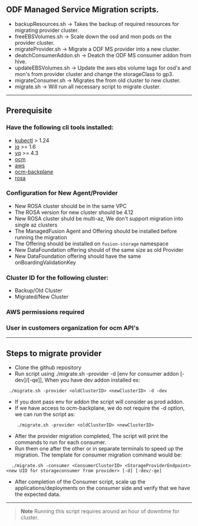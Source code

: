 ## ODF Managed Service Migration scripts.
- backupResources.sh -> Takes the backup of required resources for migrating provider cluster.
- freeEBSVolumes.sh -> Scale down the osd and mon pods on the provider cluster.
- migrateProvider.sh -> Migrate a ODF MS provider into a new cluster.
- deatchConsumerAddon.sh -> Deatch the ODF MS consumer addon from hive.
- updateEBSVolumes.sh -> Update the aws ebs volume tags for osd's and mon's from provider cluster and change the storageClass to gp3.
- migrateConsumer.sh -> Migrates the from old cluster to new cluster.
- migrate.sh -> Will run all necessary script to migrate cluster.

---
## Prerequisite
### Have the following cli tools installed:
- [kubectl](https://kubernetes.io/docs/tasks/tools/) > 1.24
- [jq](https://www.cyberithub.com/how-to-install-jq-json-processor-on-rhel-centos-7-8/) >= 1.6
- [yq](https://www.cyberithub.com/how-to-install-yq-command-line-tool-on-linux-in-5-easy-steps/) >= 4.3
- [ocm](https://console.redhat.com/openshift/downloads)
- [aws](https://docs.aws.amazon.com/cli/latest/userguide/getting-started-install.html)
- [ocm-backplane](https://gitlab.cee.redhat.com/service/backplane-cli)
- [rosa](https://console.redhat.com/openshift/downloads)

### Configuration for New Agent/Provider
- New ROSA cluster should be in the same VPC
- The ROSA version for new cluster should be 4.12
- New ROSA cluster shuld be multi-az, We don't support migration into single az clusters
- The ManagedFusion Agent and Offering should be installed before running the migration
- The Offering should be installed on `fusion-storage` namespace
- New DataFoundation offering should of the same size as old Provider
- New DataFoundation offering should have the same onBoardingValidationKey

### Cluster ID for the following cluster:
- Backup/Old Cluster
- Migrated/New Cluster

### AWS permissions required

### User in customers organization for ocm API's

---
## Steps to migrate provider
- Clone the github repository
- Run script using ./migrate.sh -provider <oldClusterID> <newClusterID> -d [env for consumer addon [-dev]/[-qe]], When you have dev addon installed ex: 
```
 ./migrate.sh -provider <oldClusterID> <newClusterID> -d -dev
```
- If you dont pass env for addon the script will consider as prod addon.
- If we have access to ocm-backplane, we do not require the -d option, we can run the script as:
```
    ./migrate.sh -provider <oldClusterID> <newClusterID>
```
- After the provider migration completed, The script will print the commands to run for each consumer.
- Run them one after the other or in separate terminals to speed up the migration. The template for consumer migration command would be:
```
  ./migrate.sh -consumer <ConsumerClusterID> <StorageProviderEndpoint> <new UID for storageconsumer from provider> [-d] [-dev/-qe]
```

- After completion of the Consumer script, scale up the applications/deployments on the consumer side and verify that we have the expected data.
---
> **Note** Running this script requires around an hour of downtime for cluster.


